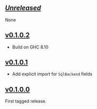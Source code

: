## [*Unreleased*](https://github.com/freckle/aws-xray-client/compare/aws-xray-client-persistent-v0.1.0.2...main)

None

## [v0.1.0.2](https://github.com/freckle/aws-xray-client/compare/aws-xray-client-persistent-v0.1.0.1...aws-xray-client-persistent-v0.1.0.2)

- Build on GHC 8.10

## [v0.1.0.1](https://github.com/freckle/aws-xray-client/compare/aws-xray-client-persistent-v0.1.0.0...aws-xray-client-persistent-v0.1.0.1)

- Add explicit import for `SqlBackend` fields

## [v0.1.0.0](https://github.com/freckle/aws-xray-client/tree/aws-xray-client-persistent-v0.1.0.0)

First tagged release.
